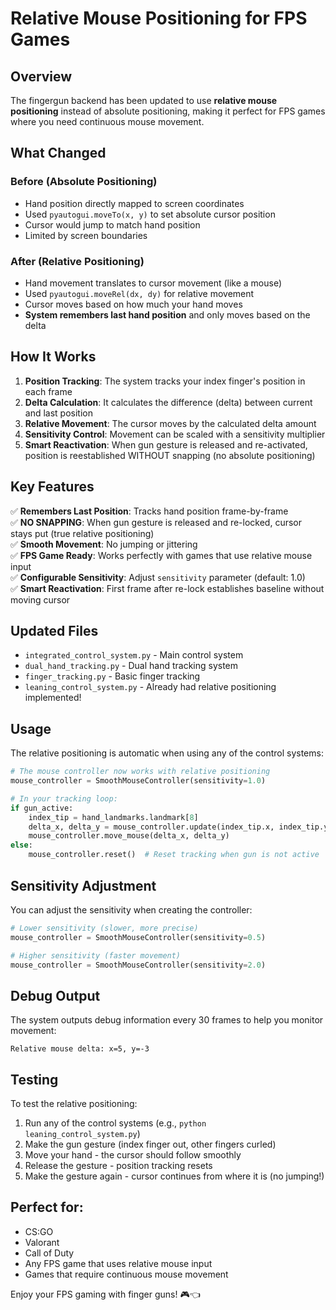 # Relative Mouse Positioning for FPS Games

## Overview
The fingergun backend has been updated to use **relative mouse positioning** instead of absolute positioning, making it perfect for FPS games where you need continuous mouse movement.

## What Changed

### Before (Absolute Positioning)
- Hand position directly mapped to screen coordinates
- Used `pyautogui.moveTo(x, y)` to set absolute cursor position
- Cursor would jump to match hand position
- Limited by screen boundaries

### After (Relative Positioning)
- Hand movement translates to cursor movement (like a mouse)
- Used `pyautogui.moveRel(dx, dy)` for relative movement
- Cursor moves based on how much your hand moves
- **System remembers last hand position** and only moves based on the delta

## How It Works

1. **Position Tracking**: The system tracks your index finger's position in each frame
2. **Delta Calculation**: It calculates the difference (delta) between current and last position
3. **Relative Movement**: The cursor moves by the calculated delta amount
4. **Sensitivity Control**: Movement can be scaled with a sensitivity multiplier
5. **Smart Reactivation**: When gun gesture is released and re-activated, position is reestablished WITHOUT snapping (no absolute positioning)

## Key Features

✅ **Remembers Last Position**: Tracks hand position frame-by-frame  
✅ **NO SNAPPING**: When gun gesture is released and re-locked, cursor stays put (true relative positioning)  
✅ **Smooth Movement**: No jumping or jittering  
✅ **FPS Game Ready**: Works perfectly with games that use relative mouse input  
✅ **Configurable Sensitivity**: Adjust `sensitivity` parameter (default: 1.0)  
✅ **Smart Reactivation**: First frame after re-lock establishes baseline without moving cursor  

## Updated Files

- `integrated_control_system.py` - Main control system
- `dual_hand_tracking.py` - Dual hand tracking system
- `finger_tracking.py` - Basic finger tracking
- `leaning_control_system.py` - Already had relative positioning implemented!

## Usage

The relative positioning is automatic when using any of the control systems:

```python
# The mouse controller now works with relative positioning
mouse_controller = SmoothMouseController(sensitivity=1.0)

# In your tracking loop:
if gun_active:
    index_tip = hand_landmarks.landmark[8]
    delta_x, delta_y = mouse_controller.update(index_tip.x, index_tip.y)
    mouse_controller.move_mouse(delta_x, delta_y)
else:
    mouse_controller.reset()  # Reset tracking when gun is not active
```

## Sensitivity Adjustment

You can adjust the sensitivity when creating the controller:

```python
# Lower sensitivity (slower, more precise)
mouse_controller = SmoothMouseController(sensitivity=0.5)

# Higher sensitivity (faster movement)
mouse_controller = SmoothMouseController(sensitivity=2.0)
```

## Debug Output

The system outputs debug information every 30 frames to help you monitor movement:
```
Relative mouse delta: x=5, y=-3
```

## Testing

To test the relative positioning:

1. Run any of the control systems (e.g., `python leaning_control_system.py`)
2. Make the gun gesture (index finger out, other fingers curled)
3. Move your hand - the cursor should follow smoothly
4. Release the gesture - position tracking resets
5. Make the gesture again - cursor continues from where it is (no jumping!)

## Perfect for:
- CS:GO
- Valorant
- Call of Duty
- Any FPS game that uses relative mouse input
- Games that require continuous mouse movement

Enjoy your FPS gaming with finger guns! 🎮👈

